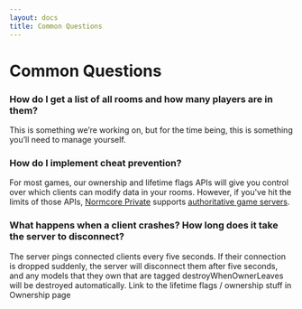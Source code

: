 ```yaml
---
layout: docs
title: Common Questions
---
```

# Common Questions

### How do I get a list of all rooms and how many players are in them?
This is something we’re working on, but for the time being, this is something you’ll need to manage yourself.

### How do I implement cheat prevention?
For most games, our ownership and lifetime flags APIs will give you control over which clients can modify data in your rooms. However, if you've hit the limits of those APIs, [Normcore Private](https://normcore.io/normcore-private) supports [authoritative game servers](../normcore-private/authoritative-servers). 

### What happens when a client crashes? How long does it take the server to disconnect?
The server pings connected clients every five seconds. If their connection is dropped suddenly, the server will disconnect them after five seconds, and any models that they own that are tagged destroyWhenOwnerLeaves will be destroyed automatically.
Link to the lifetime flags / ownership stuff in Ownership page
